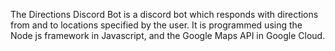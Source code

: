The Directions Discord Bot is a discord bot which responds with directions from and to locations specified by the user. It is programmed using the Node js framework in Javascript, and the Google Maps API in Google Cloud.
